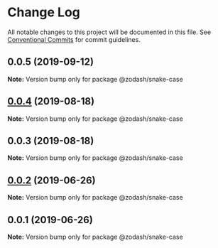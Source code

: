 # Change Log

All notable changes to this project will be documented in this file.
See [Conventional Commits](https://conventionalcommits.org) for commit guidelines.

## 0.0.5 (2019-09-12)

**Note:** Version bump only for package @zodash/snake-case





## [0.0.4](https://github.com/zcorky/zodash/compare/@zodash/snake-case@0.0.3...@zodash/snake-case@0.0.4) (2019-08-18)

**Note:** Version bump only for package @zodash/snake-case





## 0.0.3 (2019-08-18)

**Note:** Version bump only for package @zodash/snake-case





## [0.0.2](https://github.com/zcorky/zodash/compare/@zodash/snake-case@0.0.1...@zodash/snake-case@0.0.2) (2019-06-26)

**Note:** Version bump only for package @zodash/snake-case





## 0.0.1 (2019-06-26)

**Note:** Version bump only for package @zodash/snake-case
